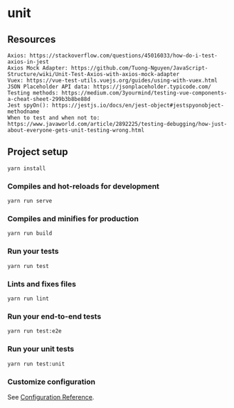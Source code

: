 # unit

## Resources
```
Axios: https://stackoverflow.com/questions/45016033/how-do-i-test-axios-in-jest
Axios Mock Adapter: https://github.com/Tuong-Nguyen/JavaScript-Structure/wiki/Unit-Test-Axios-with-axios-mock-adapter
Vuex: https://vue-test-utils.vuejs.org/guides/using-with-vuex.html
JSON Placeholder API data: https://jsonplaceholder.typicode.com/
Testing methods: https://medium.com/3yourmind/testing-vue-components-a-cheat-sheet-299b3b8be88d
Jest spyOn(): https://jestjs.io/docs/en/jest-object#jestspyonobject-methodname
When to test and when not to: https://www.javaworld.com/article/2892225/testing-debugging/how-just-about-everyone-gets-unit-testing-wrong.html
```

## Project setup
```
yarn install
```

### Compiles and hot-reloads for development
```
yarn run serve
```

### Compiles and minifies for production
```
yarn run build
```

### Run your tests
```
yarn run test
```

### Lints and fixes files
```
yarn run lint
```

### Run your end-to-end tests
```
yarn run test:e2e
```

### Run your unit tests
```
yarn run test:unit
```

### Customize configuration
See [Configuration Reference](https://cli.vuejs.org/config/).
